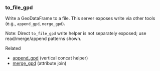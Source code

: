 ### to_file_gpd

Write a GeoDataFrame to a file. This server exposes write via other tools (e.g., `append_gpd`, `merge_gpd`).

Note: Direct `to_file_gpd` write helper is not separately exposed; use read/merge/append patterns shown.

Related

- [append_gpd](merge_gpd.md) (vertical concat helper)
- [merge_gpd](merge_gpd.md) (attribute join)
